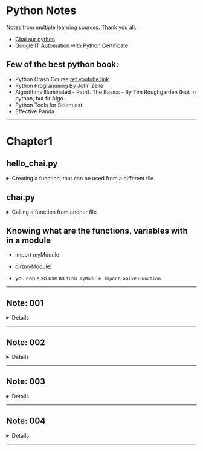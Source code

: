 # Python Notes

Notes from multiple learning sources. Thank you all.

- [Chai aur python](https://github.com/hiteshchoudhary/chai-aur-python)
- [Google IT Automation with Python Certificate](https://www.youtube.com/watch?v=UYU_ki7likk&list=PLTZYG7bZ1u6oJu7Imgx8FTOjyDNwesrm5&index=1)


## Few of the best python book:
- Python Crash Course [ref youtube link](https://www.youtube.com/watch?v=MqywbqLmjp4)
- Python Programming By John Zelle
- Algorithms Illuminated - Path1: The Basics - By Tim Roughgarden (Not in python, but fir Algo.
- Python Tools for Scientiest.
- Effective Panda
---

# Chapter1


## hello_chai.py
<details>
  <summary>
    Creating a function, that can be used from a different file.
  </summary>

  ```
print("chai aur python")

def chai(n):
    print(n)

chai("lemon tea")

chai_one = "lemon tea"
chai_two = "ginger tea"
chai_three = "masala chai"
  ```
</details>

## chai.py

<details>
  <summary>
    Calling a function from anoher file
  </summary>
  
  ```
from hello_chai import chai

chai("ginger tea")

# this is comment
  ```
</details>


## Knowing what are the functions, variables  with in a module
* import myModule
* dir(myModule)

* you can also use as `from myModule import aGivenFunction`

---

## Note: 001

<details>
  ```
print("Hello"+"Python") # output: HelloPython (No space when we use +)
print("Hello", "Python") #Output: Hello Python (When we use , it add a space in between these two string.)
```
</details>


---

## Note: 002

<details>
  
  ```
print("My age is" , 36) # This will work. As we are not doing any concanitation. ( So, good to use , ) 

print("My age is " + 36)  # This will give you error: "TypeError: must be str, not int"  # + expect both to be string.
```

```
Using + works for combining two strings — it concatenates them. It also works for two numbers — it adds the numbers together.

But, it can't join a string and a number.
```

- This both will work. In comma, we don't need to add space.
- In the second one we are using +, but giveing a space at the end of is, and using "27" as string.
```
print("My age is" , 27)
print("My age is " + "27")
```

```
print("Our combined age is 27" + "32") # output: Our combined age is 2732
```
![Python Concatenation example!](/images/0001_python_image.png "Python Concatenation example")

</details>

---

## Note: 003

<details>

```
seconds = 14926

hours = seconds//3600

minutes = (seconds - hours * 3600)//60

final_seconds = seconds%60

print(str(seconds) , "seconds is the same as")
print(str(hours) , "hours," , minutes  , "minutes, and" , final_seconds , "seconds")

```


```
seconds = 14926

hours = seconds // 3600

leftover_seconds = seconds % 3600

minutes = leftover_seconds // 60

final_seconds = leftover_seconds % 60

print(str(seconds) , "seconds is the same as")
print(str(hours) , "hours," , minutes  , "minutes, and" , final_seconds , "seconds")

```

  
</details>




---

## Note: 004

<details>

### Naming convention

- Class names start with an Uppercase
- Other identifiers start with lowercase
- starting with single _ : private identifier
- starting with double __ : strongly private
- start and end with double __ : language defined special name.


  
</details>


---

  
